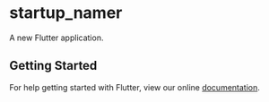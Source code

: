# startup_namer

A new Flutter application.

## Getting Started

For help getting started with Flutter, view our online
[documentation](http://flutter.io/).
